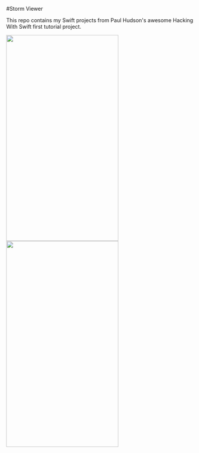 #Storm Viewer

<p>This repo contains my Swift projects from Paul Hudson's awesome Hacking With Swift first tutorial project.<p>


<img src="https://user-images.githubusercontent.com/87249316/224578555-8f6ef3af-c98f-46f6-994c-a8027b49937a.png" width="300" height="550" />

<img src="https://user-images.githubusercontent.com/87249316/224578559-48872df7-ec4b-4907-a2c3-66e512557220.png" width="300" height="550" />


